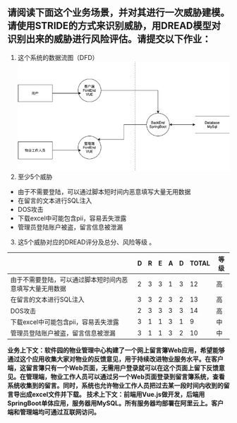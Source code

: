 ## 请阅读下面这个业务场景，并对其进行一次威胁建模。请使用STRIDE的方式来识别威胁，用DREAD模型对识别出来的威胁进行风险评估。请提交以下作业：

1. 这个系统的数据流图（DFD）
![DFD.drawio](./diagram/DFD.drawio.png) 
2. 至少5个威胁 
- 由于不需要登陆，可以通过脚本短时间内恶意填写大量无用数据
- 在留言的文本进行SQL注入
- DOS攻击
- 下载excel中可能包含pii，容易丢失泄露
- 管理员登陆账户被盗，留言信息被泄漏
3. 这5个威胁对应的DREAD评分及总分、风险等级 。

|   | D  | R  | E  | A  | D  | TOTAL| 等级 |
|---|---|---|---|---|---|---|---|
| 由于不需要登陆，可以通过脚本短时间内恶意填写大量无用数据 | 2  | 3  | 3  | 1  | 3  | 12  |高|
| 在留言的文本进行SQL注入  | 3  | 3  | 2  | 3  | 2  | 13  |高|
| DOS攻击  | 2  | 3  | 3  | 3  | 3  | 14  |高|
| 下载excel中可能包含pii，容易丢失泄露  | 3  | 1  | 1  | 3  | 1  | 9 |  中|
| 管理员登陆账户被盗，留言信息被泄漏  | 3  | 1  | 1  | 3  | 2  | 10  |中|

 **业务上下文：软件园的物业管理中心构建了一个网上留言簿Web应用，希望能够通过这个应用收集大家对物业的反馈意见，用于持续改进物业服务水平。在客户端，这留言簿只有一个Web页面，无需用户登录就可以在这个页面上留下反馈意见。在管理端，物业工作人员可以通过另一个Web页面登录到留言簿系统，查看系统收集到的留言。同时，系统也允许物业工作人员把过去某一段时间内收到的留言导出成excel文件并下载。 技术上下文：前端用Vue.js做开发，后端用SpringBoot单体应用，服务器用MySQL。所有服务器均部署在阿里云上。客户端和管理端均可通过互联网访问。**
